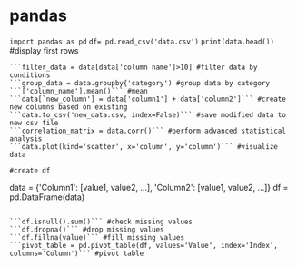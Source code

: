 # pandas


```import pandas as pd```
```df= pd.read_csv('data.csv')```
```print(data.head())``` #display first rows
```print(data.describe()) #statistical summary
```filter_data = data[data['column name']>10] #filter data by conditions
```group_data = data.groupby{'category') #group data by category
```['column_name'].mean()``` #mean
```data[`new_column'] = data['column1'] + data['column2']``` #create new columns based on existing
```data.to_csv('new_data.csv, index=False)``` #save modified data to new csv file
```correlation_matrix = data.corr()``` #perform advanced statistical analysis
```data.plot(kind='scatter', x='column', y='column')``` #visualize data

#create df
```
data = {'Column1': [value1, value2, ...], 'Column2': [value1, value2, ...]}
df = pd.DataFrame(data)
```

```df.isnull().sum()``` #check missing values
```df.dropna()``` #drop missing values
```df.fillna(value)``` #fill missing values
```pivot_table = pd.pivot_table(df, values='Value', index='Index', columns='Column')``` #pivot table




   

